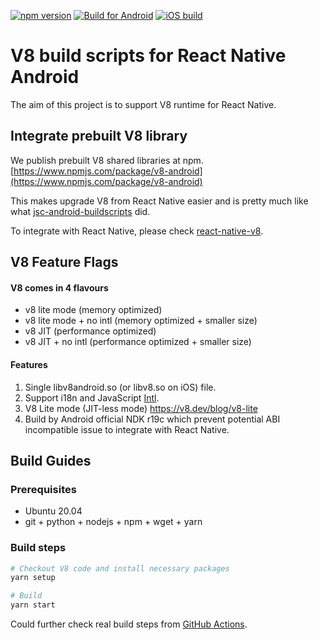 [![npm version](https://badge.fury.io/js/v8-android.svg)](https://badge.fury.io/js/v8-android)
[![Build for Android](https://github.com/Kudo/v8-android-buildscripts/actions/workflows/android.yml/badge.svg)](https://github.com/Kudo/v8-android-buildscripts/actions/workflows/android.yml)
[![iOS build](https://github.com/Kudo/v8-android-buildscripts/actions/workflows/ios.yml/badge.svg)](https://github.com/Kudo/v8-android-buildscripts/actions/workflows/ios.yml)

# V8 build scripts for React Native Android

The aim of this project is to support V8 runtime for React Native.

## Integrate prebuilt V8 library

We publish prebuilt V8 shared libraries at npm.
[https://www.npmjs.com/package/v8-android](https://www.npmjs.com/package/v8-android)

This makes upgrade V8 from React Native easier and is pretty much like what [jsc-android-buildscripts](https://github.com/react-native-community/jsc-android-buildscripts) did.

To integrate with React Native, please check [react-native-v8](https://github.com/Kudo/react-native-v8).


## V8 Feature Flags

#### V8 comes in 4 flavours
 - v8 lite mode (memory optimized)
 - v8 lite mode + no intl (memory optimized + smaller size)
 - v8 JIT (performance optimized)
 - v8 JIT + no intl (performance optimized + smaller size)

#### Features
1. Single libv8android.so (or libv8.so on iOS) file.
2. Support i18n and JavaScript [Intl](https://developer.mozilla.org/en-US/docs/Web/JavaScript/Reference/Global_Objects/Intl).
3. V8 Lite mode (JIT-less mode) https://v8.dev/blog/v8-lite
4. Build by Android official NDK r19c which prevent potential ABI incompatible issue to integrate with React Native.

## Build Guides

### Prerequisites

* Ubuntu 20.04
* git + python + nodejs + npm + wget + yarn

### Build steps

```sh
# Checkout V8 code and install necessary packages
yarn setup

# Build
yarn start
```

Could further check real build steps from [GitHub Actions](https://github.com/Kudo/v8-android-buildscripts/blob/master/.github/workflows/).
